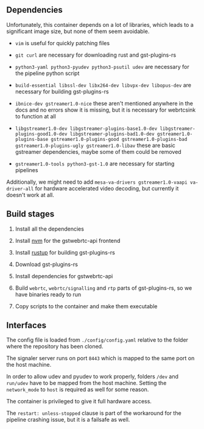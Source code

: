 ## Dependencies

Unfortunately, this container depends on a lot of libraries, which leads to a significant image size, but none of them seem avoidable.

 - `vim` is useful for quickly patching files 

 - `git curl` are necessary for downloading rust and gst-plugins-rs

 - `python3-yaml python3-pyudev python3-psutil udev` are necessary for the pipeline python script

 - `build-essential libssl-dev libx264-dev libvpx-dev libopus-dev` are necessary for building gst-plugins-rs

 - `ibnice-dev gstreamer1.0-nice` these aren't mentioned anywhere in the docs and no errors show it is missing, but it is necessary for webrtcsink to function at all

 - `libgstreamer1.0-dev libgstreamer-plugins-base1.0-dev libgstreamer-plugins-good1.0-dev libgstreamer-plugins-bad1.0-dev gstreamer1.0-plugins-base gstreamer1.0-plugins-good gstreamer1.0-plugins-bad gstreamer1.0-plugins-ugly gstreamer1.0-libav` these are basic gstreamer dependencies, maybe some of them could be removed

 - `gstreamer1.0-tools python3-gst-1.0` are necessary for starting pipelines
 
Additionally, we might need to add `mesa-va-drivers gstreamer1.0-vaapi va-driver-all` for hardware accelerated video decoding, but currently it doesn't work at all.

## Build stages

1. Install all the dependencies

2. Install [nvm](https://github.com/nvm-sh/nvm) for the gstwebrtc-api frontend

3. Install [rustup](https://rustup.rs/) for building gst-plugins-rs

4. Download gst-plugins-rs

5. Install dependencies for gstwebrtc-api
 
6. Build `webrtc`, `webrtc/signalling` and `rtp` parts of gst-plugins-rs, so we have binaries ready to run

7. Copy scripts to the container and make them executable

## Interfaces

The config file is loaded from `./config/config.yaml` relative to the folder where the repository has been cloned.

The signaler server runs on port `8443` which is mapped to the same port on the host machine.

In order to allow udev and pyudev to work properly, folders `/dev` and `run/udev` have to be mapped from the host machine. Setting the `network_mode` to `host` is required as well for some reason.

The container is privileged to give it full hardware access.

The `restart: unless-stopped` clause is part of the workaround for the pipeline crashing issue, but it is a failsafe as well.